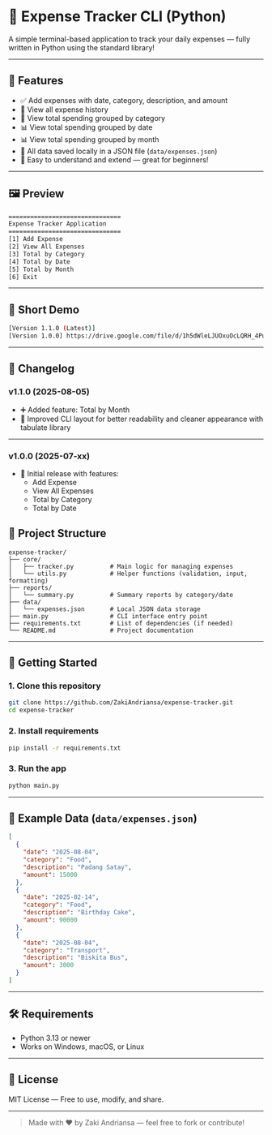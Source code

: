 # 💸 Expense Tracker CLI (Python)

A simple terminal-based application to track your daily expenses — fully written in Python using the standard library!

---

## 📌 Features

- ✅ Add expenses with date, category, description, and amount
- 📅 View all expense history
- 📂 View total spending grouped by category
- 📊 View total spending grouped by date
- 📊 View total spending grouped by month
- 💾 All data saved locally in a JSON file (`data/expenses.json`)
- 🧠 Easy to understand and extend — great for beginners!

---

## 🖼️ Preview

```bash
===============================
Expense Tracker Application
===============================
[1] Add Expense
[2] View All Expenses
[3] Total by Category
[4] Total by Date
[5] Total by Month
[6] Exit
```

---
## 🎥 Short Demo
```bash
[Version 1.1.0 (Latest)]
[Version 1.0.0] https://drive.google.com/file/d/1h5dWleLJUOxuOcLQRH_4PuxO4sgmGZcH/view?usp=drive_link
```
---

## 📖 Changelog

### v1.1.0 (2025-08-05)
- ➕ Added feature: Total by Month
- 🎨 Improved CLI layout for better readability and cleaner appearance with tabulate library

---

### v1.0.0 (2025-07-xx)
- 🚀 Initial release with features:
    - Add Expense 
    - View All Expenses 
    - Total by Category 
    - Total by Date


## 📂 Project Structure

```
expense-tracker/
├── core/
│   ├── tracker.py          # Main logic for managing expenses
│   └── utils.py            # Helper functions (validation, input, formatting)
├── reports/
│   └── summary.py          # Summary reports by category/date
├── data/
│   └── expenses.json       # Local JSON data storage
├── main.py                 # CLI interface entry point
├── requirements.txt        # List of dependencies (if needed)
└── README.md               # Project documentation
```

---

## 🚀 Getting Started

### 1. Clone this repository

```bash
git clone https://github.com/ZakiAndriansa/expense-tracker.git
cd expense-tracker
```

### 2. Install requirements
```bash
pip install -r requirements.txt
```

### 3. Run the app

```bash
python main.py
```

---

## 🧪 Example Data (`data/expenses.json`)

```json
[
  {
    "date": "2025-08-04",
    "category": "Food",
    "description": "Padang Satay",
    "amount": 15000
  },
  {
    "date": "2025-02-14",
    "category": "Food",
    "description": "Birthday Cake",
    "amount": 90000
  },
  {
    "date": "2025-08-04",
    "category": "Transport",
    "description": "Biskita Bus",
    "amount": 3000
  }
]
```

---

## 🛠 Requirements

- Python 3.13 or newer
- Works on Windows, macOS, or Linux

---

## 📄 License

MIT License — Free to use, modify, and share.

---

> Made with ❤️ by Zaki Andriansa — feel free to fork or contribute!
